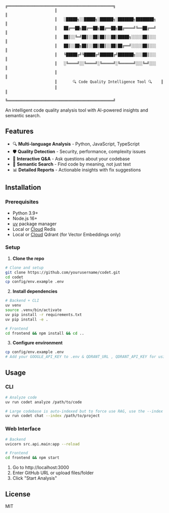                           ╔═══════════════════════════════════════════════╗
                          ║                                               ║
                          ║   ░█████╗░░█████╗░██████╗░███████╗████████╗   ║
                          ║   ██╔══██╗██╔══██╗██╔══██╗██╔════╝╚══██╔══╝   ║
                          ║   ██║░░╚═╝██║░░██║██║░░██║█████╗░░░░░██║░░░   ║
                          ║   ██║░░██╗██║░░██║██║░░██║██╔══╝░░░░░██║░░░   ║
                          ║   ╚█████╔╝╚█████╔╝██████╔╝███████╗░░░██║░░░   ║
                          ║   ░╚════╝░░╚════╝░╚═════╝░╚══════╝░░░╚═╝░░░   ║
                          ║                                               ║
                          ║       🔍 Code Quality Intelligence Tool 🔍    ║
                          ║                                               ║
                          ╚═══════════════════════════════════════════════╝

An intelligent code quality analysis tool with AI-powered insights and semantic search.

## Features

- 🔍 **Multi-language Analysis** - Python, JavaScript, TypeScript
- 🛡️ **Quality Detection** - Security, performance, complexity issues  
- 💬 **Interactive Q&A** - Ask questions about your codebase
- 🔎 **Semantic Search** - Find code by meaning, not just text
- 📊 **Detailed Reports** - Actionable insights with fix suggestions

## Installation

### Prerequisites
- Python 3.9+
- Node.js 16+
- [uv](https://docs.astral.sh/uv/) package manager
- Local or [Cloud](https://redis.io/try-free/) Redis
- Local or [Cloud](https://cloud.qdrant.io/) Qdrant (for Vector Embeddings only)

### Setup

1. **Clone the repo**
```bash
# Clone and setup
git clone https://github.com/yourusername/codet.git
cd codet
cp config/env.example .env
```

2. **Install dependencies**
```bash
# Backend + CLI
uv venv
source .venv/bin/activate
uv pip install -r requirements.txt
uv pip install -e .

# Frontend
cd frontend && npm install && cd ..
```

3. **Configure environment**
```bash
cp config/env.example .env
# Add your GOOGLE_API_KEY to .env & QDRANT_URL , QDRANT_API_KEY for using Qdrant cloud VectorStore
```

## Usage

### CLI
```bash
# Analyze code
uv run codet analyze /path/to/code

# Large codebase is auto-indexed but to force use RAG, use the --index flag
uv run codet chat --index /path/to/project
```

### Web Interface
```bash
# Backend
uvicorn src.api.main:app --reload

# Frontend
cd frontend && npm start
```

1. Go to http://localhost:3000
2. Enter GitHub URL or upload files/folder
3. Click "Start Analysis"

## License

MIT